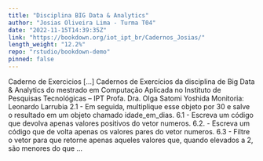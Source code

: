 ```yaml
---
title: "Disciplina BIG Data & Analytics"
author: "Josias Oliveira Lima - Turma T04"
date: "2022-11-15T14:39:35Z"
link: "https://bookdown.org/iot_ipt_br/Cadernos_Josias/"
length_weight: "12.2%"
repo: "rstudio/bookdown-demo"
pinned: false
---
```


Caderno de Exercicios [...] Cadernos de Exercícios da disciplina de Big Data & Analytics do mestrado em Computação Aplicada no Instituto de Pesquisas Tecnológicas – IPT Profa. Dra. Olga Satomi Yoshida Monitoria: Leonardo Larrubia 2.1 - Em seguida, multiplique esse objeto por 30 e salve o resultado em um objeto chamado idade_em_dias. 6.1 - Escreva um código que devolva apenas valores positivos do vetor numeros. 6.2. - Escreva um código que de volta apenas os valores pares do vetor numeros. 6.3 - Filtre o vetor para que retorne apenas aqueles valores que, quando elevados a 2, são menores do que  ...
